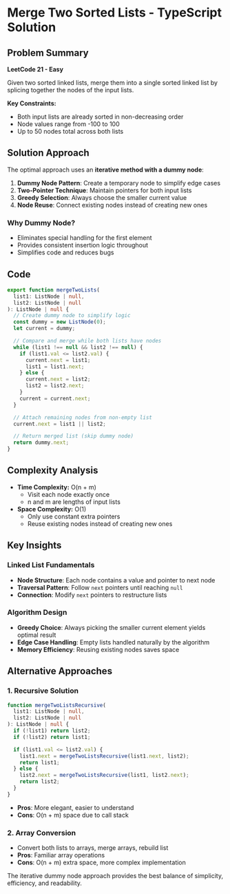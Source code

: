 # Merge Two Sorted Lists - TypeScript Solution

## Problem Summary

**LeetCode 21 - Easy**

Given two sorted linked lists, merge them into a single sorted linked list by splicing together the nodes of the input lists.

**Key Constraints:**

- Both input lists are already sorted in non-decreasing order
- Node values range from -100 to 100
- Up to 50 nodes total across both lists

## Solution Approach

The optimal approach uses an **iterative method with a dummy node**:

1. **Dummy Node Pattern**: Create a temporary node to simplify edge cases
2. **Two-Pointer Technique**: Maintain pointers for both input lists
3. **Greedy Selection**: Always choose the smaller current value
4. **Node Reuse**: Connect existing nodes instead of creating new ones

### Why Dummy Node?

- Eliminates special handling for the first element
- Provides consistent insertion logic throughout
- Simplifies code and reduces bugs

## Code

```typescript
export function mergeTwoLists(
  list1: ListNode | null,
  list2: ListNode | null
): ListNode | null {
  // Create dummy node to simplify logic
  const dummy = new ListNode(0);
  let current = dummy;

  // Compare and merge while both lists have nodes
  while (list1 !== null && list2 !== null) {
    if (list1.val <= list2.val) {
      current.next = list1;
      list1 = list1.next;
    } else {
      current.next = list2;
      list2 = list2.next;
    }
    current = current.next;
  }

  // Attach remaining nodes from non-empty list
  current.next = list1 || list2;

  // Return merged list (skip dummy node)
  return dummy.next;
}
```

## Complexity Analysis

- **Time Complexity:** O(n + m)
  - Visit each node exactly once
  - n and m are lengths of input lists
- **Space Complexity:** O(1)
  - Only use constant extra pointers
  - Reuse existing nodes instead of creating new ones

## Key Insights

### Linked List Fundamentals

- **Node Structure**: Each node contains a value and pointer to next node
- **Traversal Pattern**: Follow `next` pointers until reaching `null`
- **Connection**: Modify `next` pointers to restructure lists

### Algorithm Design

- **Greedy Choice**: Always picking the smaller current element yields optimal result
- **Edge Case Handling**: Empty lists handled naturally by the algorithm
- **Memory Efficiency**: Reusing existing nodes saves space

## Alternative Approaches

### 1. Recursive Solution

```typescript
function mergeTwoListsRecursive(
  list1: ListNode | null,
  list2: ListNode | null
): ListNode | null {
  if (!list1) return list2;
  if (!list2) return list1;

  if (list1.val <= list2.val) {
    list1.next = mergeTwoListsRecursive(list1.next, list2);
    return list1;
  } else {
    list2.next = mergeTwoListsRecursive(list1, list2.next);
    return list2;
  }
}
```

- **Pros**: More elegant, easier to understand
- **Cons**: O(n + m) space due to call stack

### 2. Array Conversion

- Convert both lists to arrays, merge arrays, rebuild list
- **Pros**: Familiar array operations
- **Cons**: O(n + m) extra space, more complex implementation

The iterative dummy node approach provides the best balance of simplicity, efficiency, and readability.
